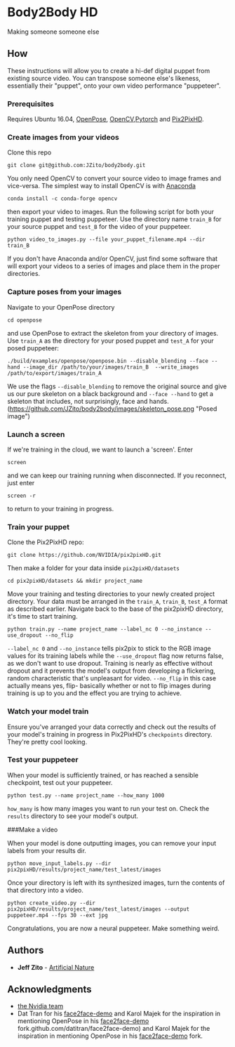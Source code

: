 # Body2Body HD

Making someone someone else

## How

These instructions will allow you to create a hi-def digital puppet from existing source video. You can transpose someone else's likeness, essentially their "puppet", onto your own video performance "puppeteer".

### Prerequisites

Requires Ubuntu 16.04, [OpenPose](https://github.com/CMU-Perceptual-Computing-Lab/openpose), [OpenCV](https://opencv.org/),[Pytorch](https://pytorch.org/) and [Pix2PixHD](https://github.com/NVIDIA/pix2pixHD).

### Create images from your videos

Clone this repo

```
git clone git@github.com:JZito/body2body.git
```


You only need OpenCV to convert your source video to image frames and vice-versa. The simplest way to install OpenCV is with [Anaconda](http://www.anaconda.org)

```
conda install -c conda-forge opencv 
```

then export your video to images. Run the following script for both your training puppet and testing puppeteer. Use the directory name ```train_B``` for your source puppet and ```test_B``` for the video of your puppeteer. 

```
python video_to_images.py --file your_puppet_filename.mp4 --dir train_B
```

If you don't have Anaconda and/or OpenCV, just find some software that will export your videos to a series of images and place them in the proper directories.

### Capture poses from your images
Navigate to your OpenPose directory 

```
cd openpose
```

and use OpenPose to extract the skeleton from your directory of images. Use ```train_A``` as the directory for your posed puppet and ```test_A``` for your posed puppeteer:

```
./build/examples/openpose/openpose.bin --disable_blending --face --hand --image_dir /path/to/your/images/train_B  --write_images /path/to/export/images/train_A
```

We use the flags ```--disable_blending``` to remove the original source and give us our pure skeleton on a black background and ```--face --hand``` to get a skeleton that includes, not surprisingly, face and hands.
(https://github.com/JZito/body2body/images/skeleton_pose.png "Posed image")


### Launch a screen

If we're training in the cloud, we want to launch a 'screen'. Enter 

```
screen
```

and we can keep our training running when disconnected. If you reconnect, just enter

```
screen -r
```

to return to your training in progress.

### Train your puppet

Clone the Pix2PixHD repo:

```
git clone https://github.com/NVIDIA/pix2pixHD.git
```

Then make a folder for your data inside  ```pix2pixHD/datasets```

```
cd pix2pixHD/datasets && mkdir project_name
```

Move your training and testing directories to your newly created project directory. Your data must be arranged in the ```train_A```, ```train_B```, ```test_A``` format as described earlier. Navigate back to the base of the pix2pixHD directory, it's time to start training.

```
python train.py --name project_name --label_nc 0 --no_instance --use_dropout --no_flip
```

```--label_nc 0``` and ```--no_instance``` tells pix2pix to stick to the RGB image values for its training labels while the ```--use_dropout``` flag now returns false, as we don't want to use dropout. Training is nearly as effective without dropout and it prevents the model's output from developing a flickering, random characteristic that's unpleasant for video. ```--no_flip``` in this case actually means yes, flip- basically whether or not to flip images during training is up to you and the effect you are trying to achieve.

### Watch your model train

Ensure you've arranged your data correctly and check out the results of your model's training in progress in Pix2PixHD's ```checkpoints``` directory. They're pretty cool looking. 

### Test your puppeteer

When your model is sufficiently trained, or has reached a sensible checkpoint, test out your puppeteer. 

```
python test.py --name project_name --how_many 1000
```

```how_many``` is how many images you want to run your test on. Check the ```results``` directory to see your model's output.

###Make a video

When your model is done outputting images, you can remove your input labels from your results dir.

```
python move_input_labels.py --dir pix2pixHD/results/project_name/test_latest/images
```

Once your directory is left with its synthesized images, turn the contents of that directory into a video.

```
python create_video.py --dir pix2pixHD/results/project_name/test_latest/images --output puppeteer.mp4 --fps 30 --ext jpg
```

Congratulations, you are now a neural puppeteer. Make something weird. 


## Authors

* **Jeff Zito** - [Artificial Nature](https://www.artificialnature.io)


## Acknowledgments

* [the Nvidia team](https://github.com/NVIDIA/pix2pixHD)
* Dat Tran for his [face2face-demo](https://github.com/datitran/face2face-demo) and Karol Majek for the inspiration in mentioning OpenPose in his [face2face-demo](https://github.com/karolmajek/face2face-demo) fork.github.com/datitran/face2face-demo) and Karol Majek for the inspiration in mentioning OpenPose in his [face2face-demo](https://github.com/karolmajek/face2face-demo) fork.